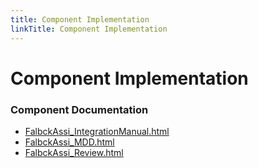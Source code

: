 ```yaml
---
title: Component Implementation
linkTitle: Component Implementation
---
```


# Component Implementation
### Component Documentation

- [FalbckAssi_IntegrationManual.html](doc/FalbckAssi_IntegrationManual.html)
- [FalbckAssi_MDD.html](doc/FalbckAssi_MDD.html)
- [FalbckAssi_Review.html](doc/FalbckAssi_Review.html)

